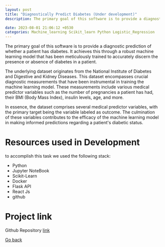 ```yaml
---
layout: post
title: "Diagnostically Predict Diabetes (Under development)"
description: The primary goal of this software is to provide a diagnostic prediction of whether a patient has diabetes. It achieves this through a robust machine learning model that has been meticulously trained to accurately discern the presence or absence of diabetes in a patient.

date: 2023-08-01 21:06:12 +0530
categories: Machine_learning Scikit_learn Python Logistic_Regression
---
```


The primary goal of this software is to provide a diagnostic prediction of whether a patient has diabetes. It achieves this through a robust machine learning model that has been meticulously trained to accurately discern the presence or absence of diabetes in a patient.

The underlying dataset originates from the National Institute of Diabetes and Digestive and Kidney Diseases. This dataset encompasses crucial diagnostic measurements that have been instrumental in training the machine learning model. These measurements include various medical predictor variables such as the number of pregnancies a patient has had, their BMI (Body Mass Index), insulin levels, age, and more.

In essence, the dataset comprises several medical predictor variables, with the primary target being the variable labeled as outcome. The culmination of these variables contributes to the efficacy of the machine learning model in making informed predictions regarding a patient's diabetic status.

# Resources used in Development

to accomplish this task we used the following stack:

- Python
- Jupyter NoteBook
- Scikit-Learn
- Docker
- Flask API
- React Js
- github

# Project link


Github Repository [link](https://github.com/tandavala/diagnostically_predict_diabetes)

<a href="#" id="back">Go back</a>
